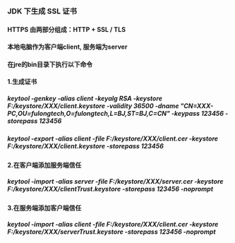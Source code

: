 ### JDK 下生成 SSL 证书
#### HTTPS 由两部分组成：HTTP + SSL / TLS
#### 本地电脑作为客户端client, 服务端为server
#### 在jre的bin目录下执行以下命令
#### 1.生成证书
##### keytool -genkey -alias client -keyalg RSA -keystore F:/keystore/XXX/client.keystore -validity 36500 -dname "CN=XXX-PC,OU=fulongtech,O=fulongtech,L=BJ,ST=BJ,C=CN" -keypass 123456 -storepass 123456
##### keytool -export -alias client -file F:/keystore/XXX/client.cer -keystore  F:/keystore/XXX/client.keystore -storepass 123456

#### 2.在客户端添加服务端信任
##### keytool -import -alias server -file F:/keystore/XXX/server.cer -keystore F:/keystore/XXX/clientTrust.keystore -storepass 123456 -noprompt

#### 3.在服务端添加客户端信任
##### keytool -import -alias client -file F:/keystore/XXX/client.cer -keystore F:/keystore/XXX/serverTrust.keystore -storepass 123456 -noprompt
